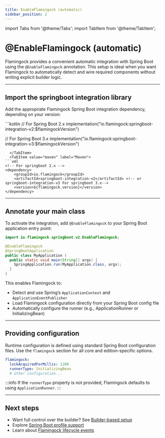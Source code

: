 ```yaml
---
title: EnableFlamingock (automatic)
sidebar_position: 2
---
```

import Tabs from '@theme/Tabs';
import TabItem from '@theme/TabItem';

# @EnableFlamingock (automatic)

Flamingock provides a convenient automatic integration with Spring Boot using the `@EnableFlamingock` annotation. This setup is ideal when you want Flamingock to automatically detect and wire required components without writing explicit builder logic.

---

## Import the springboot integration library

Add the appropriate Flamingock Spring Boot integration dependency, depending on your version:

<Tabs groupId="gradle_maven">
  <TabItem value="gradle" label="Gradle">
```kotlin
// For Spring Boot 2.x
implementation("io.flamingock:springboot-integration-v2:$flamingockVersion")

// For Spring Boot 3.x
implementation("io.flamingock:springboot-integration-v3:$flamingockVersion")
```
  </TabItem>
  <TabItem value="maven" label="Maven">
```xml
<!-- For springboot 2.x -->
<dependency>
    <groupId>io.flamingock</groupId>
    <artifactId>springboot-integration-v2</artifactId> <!-- or  springboot-integration-v3 For springboot 3.x-->
    <version>${flamingock.version}</version>
</dependency>
```
  </TabItem>
</Tabs>

---

## Annotate your main class

To activate the integration, add `@EnableFlamingock` to your Spring Boot application entry point:

```java
import io.flamingock.springboot.v2.EnableFlamingock;

@EnableFlamingock
@SpringBootApplication
public class MyApplication {
  public static void main(String[] args) {
    SpringApplication.run(MyApplication.class, args);
  }
}
```

This enables Flamingock to:

- Detect and use Spring’s `ApplicationContext` and `ApplicationEventPublisher`
- Load Flamingock configuration directly from your Spring Boot config file
- Automatically configure the runner (e.g., ApplicationRunner or InitializingBean)

---

## Providing configuration

Runtime configuration is defined using standard Spring Boot configuration files. Use the `flamingock` section for all core and edition-specific options.

```yaml
flamingock:
  lockAcquiredForMillis: 1200
  runnerType: InitializingBean
  # other configuration...
```

:::info
If the `runnerType` property is not provided, Flamingock defaults to using `ApplicationRunner`.
:::

---

## Next steps

- Want full control over the builder? See [Builder-based setup](builder-based-setup.md)
- Explore [Spring Boot profile support](profiles.md)
- Learn about [Flamingock lifecycle events](events.md)
